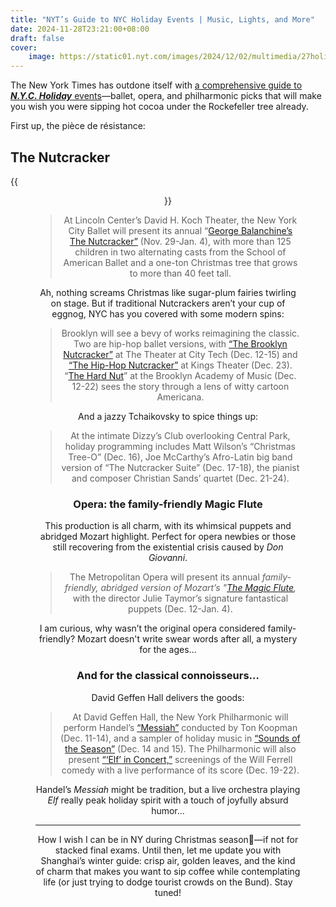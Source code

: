 ```yaml
---
title: "NYT’s Guide to NYC Holiday Events | Music, Lights, and More"
date: 2024-11-28T23:21:00+08:00
draft: false
cover:
    image: https://static01.nyt.com/images/2024/12/02/multimedia/27holiday-events-qlgz/27holiday-events-qlgz-superJumbo.jpg?quality=75&auto=webp
---
```


The New York Times has outdone itself with [a comprehensive guide to ***N.Y.C. Holiday*** events](https://www.nytimes.com/2024/11/27/arts/nyc-holiday-events-guide.html?unlocked_article_code=1.d04.hyPm.nVmnSR3q8crR&smid=url-share)—ballet, opera, and philharmonic picks that will make you wish you were sipping hot cocoa under the Rockefeller tree already.

First up, the pièce de résistance:

## The Nutcracker

{{<figure align="center" src="https://static01.nyt.com/images/2024/12/02/multimedia/27holiday-events-qlgz/27holiday-events-qlgz-superJumbo.jpg?quality=75&auto=webp" caption="George Balanchine choreographed Nutcracker" width="100%">}}

> At Lincoln Center’s David H. Koch Theater, the New York City Ballet will present its annual “[George Balanchine’s The Nutcracker”](https://www.nycballet.com/season-and-tickets/george-balanchines-the-nutcracker/george-balanchines-the-nutcracker/) (Nov. 29-Jan. 4), with more than 125 children in two alternating casts from the School of American Ballet and a one-ton Christmas tree that grows to more than 40 feet tall.

Ah, nothing screams Christmas like sugar-plum fairies twirling on stage. But if traditional Nutcrackers aren’t your cup of eggnog, NYC has you covered with some modern spins:

> Brooklyn will see a bevy of works reimagining the classic. Two are hip-hop ballet versions, with [“The Brooklyn Nutcracker”](https://www.brooklynballet.org/events-and-tickets/brooklyn-nutcracker) at The Theater at City Tech (Dec. 12-15) and [“The Hip-Hop Nutcracker”](https://www.kingstheatre.com/events/hip-hop-nutcracker/) at Kings Theater (Dec. 23). “[The Hard Nut](https://www.bam.org/holiday/2024/the-hard-nut)” at the Brooklyn Academy of Music (Dec. 12-22) sees the story through a lens of witty cartoon Americana.

And a jazzy Tchaikovsky to spice things up:

> At the intimate Dizzy’s Club overlooking Central Park, holiday programming includes Matt Wilson’s “Christmas Tree-O” (Dec. 16), Joe McCarthy’s Afro-Latin big band version of “The Nutcracker Suite” (Dec. 17-18), the pianist and composer Christian Sands’ quartet (Dec. 21-24).

### Opera: the family-friendly Magic Flute

This production is all charm, with its whimsical puppets and abridged Mozart highlight. Perfect for opera newbies or those still recovering from the existential crisis caused by *Don Giovanni*.

> The Metropolitan Opera will present its annual *family-friendly, abridged version of Mozart’s "[The Magic Flute](https://www.metopera.org/season/2024-25-season/the-magic-flute/),* with the director Julie Taymor’s signature fantastical puppets (Dec. 12-Jan. 4).

I am curious, why wasn’t the original opera considered family-friendly? Mozart doesn't write swear words after all, a mystery for the ages...

### And for the classical connoisseurs...

David Geffen Hall delivers the goods:

> At David Geffen Hall, the New York Philharmonic will perform Handel’s [“Messiah”](https://www.nyphil.org/concerts-tickets/2425/handel-messiah/) conducted by Ton Koopman (Dec. 11-14), and a sampler of holiday music in [“Sounds of the Season”](https://www.nyphil.org/concerts-tickets/2425/sounds-of-the-season/) (Dec. 14 and 15). The Philharmonic will also present [“‘Elf’ in Concert,”](https://www.nyphil.org/concerts-tickets/2425/film-elf/) screenings of the Will Ferrell comedy with a live performance of its score (Dec. 19-22).

Handel’s *Messiah* might be tradition, but a live orchestra playing *Elf* really peak holiday spirit with a touch of joyfully absurd humor...

---

How I wish I can be in NY during Christmas season🥹—if not for stacked final exams. Until then, let me update you with Shanghai’s winter guide: crisp air, golden leaves, and the kind of charm that makes you want to sip coffee while contemplating life (or just trying to dodge tourist crowds on the Bund). Stay tuned!
